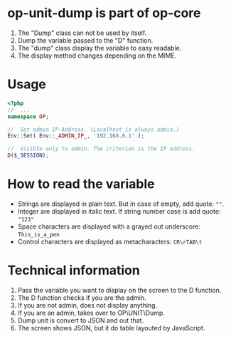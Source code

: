 op-unit-dump is part of op-core
===

 1. The "Dump" class can not be used by itself.
 2. Dump the variable passed to the "D" function.
 3. The "dump" class display the variable to easy readable.
 4. The display method changes depending on the MIME.

# Usage

```php
<?php
//	...
namespace OP;

//	Set admin IP-Address. (Localhost is always admin.)
Env::Set( Env::_ADMIN_IP_, '192.168.0.1' );

//	Visible only to admin. The criterion is the IP address.
D($_SESSION);
```

# How to read the variable

 * Strings are displayed in plain text. But in case of empty, add quote: `""`.
 * Integer are displayed in italic text. If string number case is add quote: `"123"`
 * Space characters are displayed with a grayed out underscore: `This_is_a_pen`
 * Control characters are displayed as metacharacters: `CR\rTAB\t`

# Technical information

 1. Pass the variable you want to display on the screen to the D function.
 2. The D function checks if you are the admin.
 3. If you are not admin, does not display anything.
 4. If you are an admin, takes over to OP\UNIT\Dump.
 5. Dump unit is convert to JSON and out that.
 6. The screen shows JSON, but it do table layouted by JavaScript.

